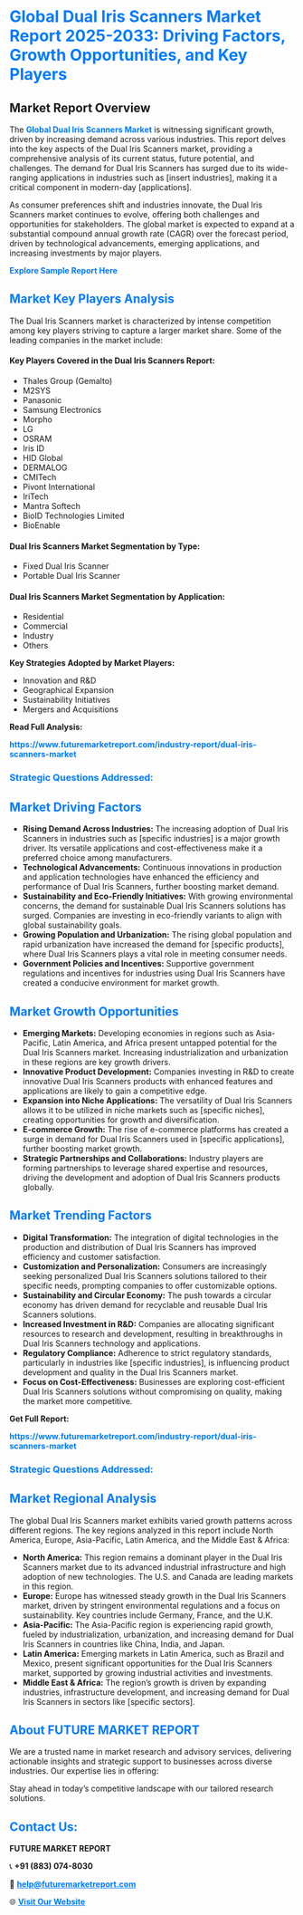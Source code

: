 <h1 style="color: #007BFF;">Global Dual Iris Scanners Market Report 2025-2033: Driving Factors, Growth Opportunities, and Key Players</h1>

<section id="overview">
<h2>Market Report Overview</h2>
<p>The <a href="https://www.futuremarketreport.com/industry-report/dual-iris-scanners-market" style="color: #007BFF; text-decoration: none;"><strong>Global Dual Iris Scanners Market</strong></a> is witnessing significant growth, driven by increasing demand across various industries. This report delves into the key aspects of the Dual Iris Scanners market, providing a comprehensive analysis of its current status, future potential, and challenges. The demand for Dual Iris Scanners has surged due to its wide-ranging applications in industries such as [insert industries], making it a critical component in modern-day [applications].</p>
<p>As consumer preferences shift and industries innovate, the Dual Iris Scanners market continues to evolve, offering both challenges and opportunities for stakeholders. The global market is expected to expand at a substantial compound annual growth rate (CAGR) over the forecast period, driven by technological advancements, emerging applications, and increasing investments by major players.</p>
</section>

<section id="overview">
<p><a href="https://www.futuremarketreport.com/request-sample/reportId=82101" style="color: #007BFF; text-decoration: none;"><strong>Explore Sample Report Here</strong></a></p>
</section>

<section id="key-players">
<h2 style="color: #007BFF;">Market Key Players Analysis</h2>
<p>The Dual Iris Scanners market is characterized by intense competition among key players striving to capture a larger market share. Some of the leading companies in the market include:</p>
<h4>Key Players Covered in the Dual Iris Scanners Report:</h4>
<ul><li>Thales Group (Gemalto)</li><li>M2SYS</li><li>Panasonic</li><li>Samsung Electronics</li><li>Morpho</li><li>LG</li><li>OSRAM</li><li>Iris ID</li><li>HID Global</li><li>DERMALOG</li><li>CMITech</li><li>Pivont International</li><li>IriTech</li><li>Mantra Softech</li><li>BioID Technologies Limited</li><li>BioEnable</li></ul>
<h4>Dual Iris Scanners Market Segmentation by Type:</h4>
<ul><li>Fixed Dual Iris Scanner</li><li>Portable Dual Iris Scanner</li></ul>

<h4>Dual Iris Scanners Market Segmentation by Application:</h4>
<ul><li>Residential</li><li>Commercial</li><li>Industry</li><li>Others</li></ul>
<p><strong>Key Strategies Adopted by Market Players:</strong></p>
<ul>
<li>Innovation and R&D</li>
<li>Geographical Expansion</li>
<li>Sustainability Initiatives</li>
<li>Mergers and Acquisitions</li>
</ul>
</section>

<section>
<p><strong>Read Full Analysis: </strong></p><a href="https://www.futuremarketreport.com/industry-report/dual-iris-scanners-market" style="color: #007BFF; text-decoration: none;"><strong>https://www.futuremarketreport.com/industry-report/dual-iris-scanners-market</strong></a>
<h3 style="color: #007BFF;">Strategic Questions Addressed:</h3>
</section>

<section id="driving-factors">
<h2 style="color: #007BFF;">Market Driving Factors</h2>
<ul>
<li><strong>Rising Demand Across Industries:</strong> The increasing adoption of Dual Iris Scanners in industries such as [specific industries] is a major growth driver. Its versatile applications and cost-effectiveness make it a preferred choice among manufacturers.</li>
<li><strong>Technological Advancements:</strong> Continuous innovations in production and application technologies have enhanced the efficiency and performance of Dual Iris Scanners, further boosting market demand.</li>
<li><strong>Sustainability and Eco-Friendly Initiatives:</strong> With growing environmental concerns, the demand for sustainable Dual Iris Scanners solutions has surged. Companies are investing in eco-friendly variants to align with global sustainability goals.</li>
<li><strong>Growing Population and Urbanization:</strong> The rising global population and rapid urbanization have increased the demand for [specific products], where Dual Iris Scanners plays a vital role in meeting consumer needs.</li>
<li><strong>Government Policies and Incentives:</strong> Supportive government regulations and incentives for industries using Dual Iris Scanners have created a conducive environment for market growth.</li>
</ul>
</section>

<section id="growth-opportunities">
<h2 style="color: #007BFF;">Market Growth Opportunities</h2>
<ul>
<li><strong>Emerging Markets:</strong> Developing economies in regions such as Asia-Pacific, Latin America, and Africa present untapped potential for the Dual Iris Scanners market. Increasing industrialization and urbanization in these regions are key growth drivers.</li>
<li><strong>Innovative Product Development:</strong> Companies investing in R&D to create innovative Dual Iris Scanners products with enhanced features and applications are likely to gain a competitive edge.</li>
<li><strong>Expansion into Niche Applications:</strong> The versatility of Dual Iris Scanners allows it to be utilized in niche markets such as [specific niches], creating opportunities for growth and diversification.</li>
<li><strong>E-commerce Growth:</strong> The rise of e-commerce platforms has created a surge in demand for Dual Iris Scanners used in [specific applications], further boosting market growth.</li>
<li><strong>Strategic Partnerships and Collaborations:</strong> Industry players are forming partnerships to leverage shared expertise and resources, driving the development and adoption of Dual Iris Scanners products globally.</li>
</ul>
</section>

<section id="trending-factors">
<h2 style="color: #007BFF;">Market Trending Factors</h2>
<ul>
<li><strong>Digital Transformation:</strong> The integration of digital technologies in the production and distribution of Dual Iris Scanners has improved efficiency and customer satisfaction.</li>
<li><strong>Customization and Personalization:</strong> Consumers are increasingly seeking personalized Dual Iris Scanners solutions tailored to their specific needs, prompting companies to offer customizable options.</li>
<li><strong>Sustainability and Circular Economy:</strong> The push towards a circular economy has driven demand for recyclable and reusable Dual Iris Scanners solutions.</li>
<li><strong>Increased Investment in R&D:</strong> Companies are allocating significant resources to research and development, resulting in breakthroughs in Dual Iris Scanners technology and applications.</li>
<li><strong>Regulatory Compliance:</strong> Adherence to strict regulatory standards, particularly in industries like [specific industries], is influencing product development and quality in the Dual Iris Scanners market.</li>
<li><strong>Focus on Cost-Effectiveness:</strong> Businesses are exploring cost-efficient Dual Iris Scanners solutions without compromising on quality, making the market more competitive.</li>
</ul>
</section>

<section>
<p><strong>Get Full Report: </strong></p><a href="https://www.futuremarketreport.com/industry-report/dual-iris-scanners-market" style="color: #007BFF; text-decoration: none;"><strong>https://www.futuremarketreport.com/industry-report/dual-iris-scanners-market</strong></a>
<h3 style="color: #007BFF;">Strategic Questions Addressed:</h3>
</section>


<section id="regional-analysis">
<h2 style="color: #007BFF;">Market Regional Analysis</h2>
<p>The global Dual Iris Scanners market exhibits varied growth patterns across different regions. The key regions analyzed in this report include North America, Europe, Asia-Pacific, Latin America, and the Middle East & Africa:</p>
<ul>
<li><strong>North America:</strong> This region remains a dominant player in the Dual Iris Scanners market due to its advanced industrial infrastructure and high adoption of new technologies. The U.S. and Canada are leading markets in this region.</li>
<li><strong>Europe:</strong> Europe has witnessed steady growth in the Dual Iris Scanners market, driven by stringent environmental regulations and a focus on sustainability. Key countries include Germany, France, and the U.K.</li>
<li><strong>Asia-Pacific:</strong> The Asia-Pacific region is experiencing rapid growth, fueled by industrialization, urbanization, and increasing demand for Dual Iris Scanners in countries like China, India, and Japan.</li>
<li><strong>Latin America:</strong> Emerging markets in Latin America, such as Brazil and Mexico, present significant opportunities for the Dual Iris Scanners market, supported by growing industrial activities and investments.</li>
<li><strong>Middle East & Africa:</strong> The region’s growth is driven by expanding industries, infrastructure development, and increasing demand for Dual Iris Scanners in sectors like [specific sectors].</li>
</ul>
</section>

<footer>
<h2 style="color: #007BFF;">About FUTURE MARKET REPORT</h2>
<p>We are a trusted name in market research and advisory services, delivering actionable insights and strategic support to businesses across diverse industries. Our expertise lies in offering:</p>

<p>Stay ahead in today’s competitive landscape with our tailored research solutions.</p>

<h2 style="color: #007BFF;">Contact Us:</h2>
<p><strong>FUTURE MARKET REPORT</strong></p>
<p>📞 <strong>+91 (883) 074-8030</strong></p>
<p>📧 <strong><a href="mailto:help@futuremarketreport.com" style="color: #007BFF;">help@futuremarketreport.com</a></strong></p>
<p>🌐 <strong><a href="https://www.futuremarketreport.com/" style="color: #007BFF;">Visit Our Website</a></strong></p>
</footer>